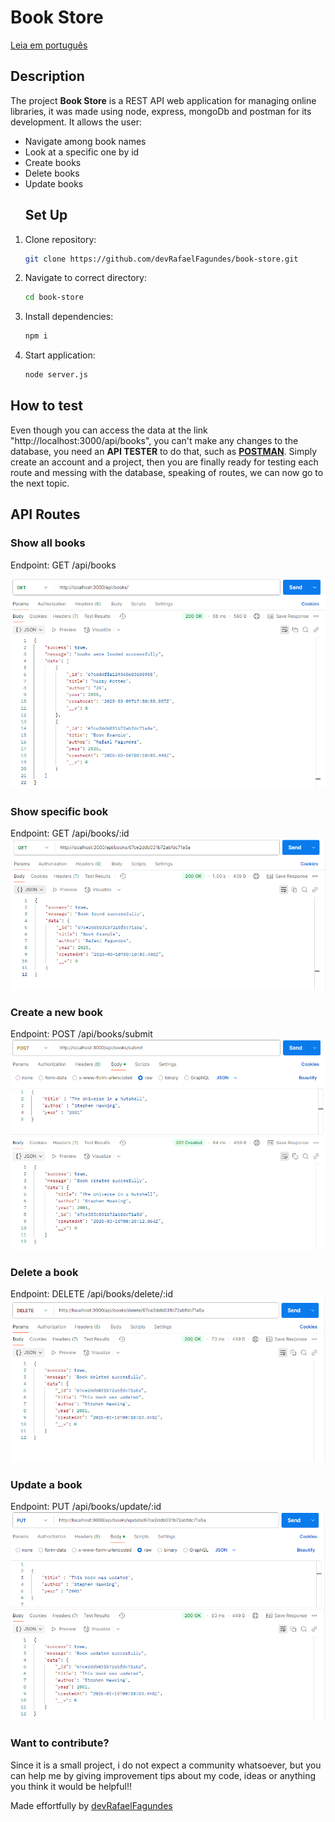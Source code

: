 # Book Store

[Leia em português](README.pt-br.md)

## Description

The project **Book Store** is a REST API web application for managing online libraries, it was made using node, express, mongoDb and postman for its development. It allows the user:
* Navigate among book names
* Look at a specific one by id
* Create books
* Delete books
* Update books
  ## Set Up
1. Clone repository:
   ```bash
   git clone https://github.com/devRafaelFagundes/book-store.git
   ```
3. Navigate to correct directory:
   ```bash
   cd book-store
   ```
4. Install dependencies:
   ```bash
   npm i
   ```
5. Start application:
   ```bash
   node server.js
   ```
## How to test

Even though you can access the data at the link "http://localhost:3000/api/books", you can't make any changes to the database, you need an **API TESTER** to do that, such as [**POSTMAN**](https://www.postman.com/). Simply create an account and a project, then you are finally ready for testing each route and messing with the database, speaking of routes, we can now go to the next topic. 

## API Routes

### Show all books
Endpoint: GET /api/books

![Request and response showing the data using postman](./images/api-books.png)
### Show specific book
Endpoint: GET /api/books/:id
![Request and response showing the book with requested id using postman](./images/api-books-id.png)

### Create a new book
Endpoint: POST /api/books/submit
![Request and response creating a new book with postman](./images/api-books-submit.png)

### Delete a book
Endpoint: DELETE /api/books/delete/:id
![Request and response deleting a new book with postman](./images/api-book-delete-id.png)
### Update a book
Endpoint: PUT /api/books/update/:id
![Request and response deleting a new book with postman](./images/api-books-update-id.png)
### Want to contribute?
Since it is a small project, i do not expect a community whatsoever, but you can help me by giving improvement tips about my code, ideas or anything  you think it would be helpful!!

Made effortfully by [devRafaelFagundes](https://github.com/devRafaelFagundes)
